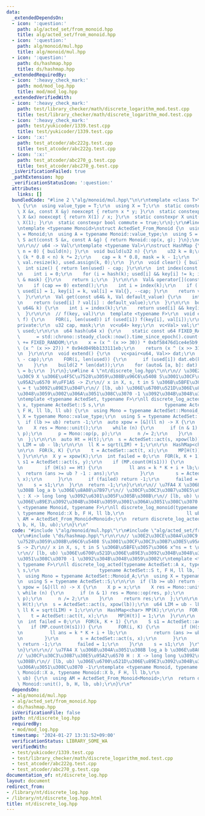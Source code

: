 ```yaml
---
data:
  _extendedDependsOn:
  - icon: ':question:'
    path: alg/acted_set/from_monoid.hpp
    title: alg/acted_set/from_monoid.hpp
  - icon: ':question:'
    path: alg/monoid/mul.hpp
    title: alg/monoid/mul.hpp
  - icon: ':question:'
    path: ds/hashmap.hpp
    title: ds/hashmap.hpp
  _extendedRequiredBy:
  - icon: ':heavy_check_mark:'
    path: mod/mod_log.hpp
    title: mod/mod_log.hpp
  _extendedVerifiedWith:
  - icon: ':heavy_check_mark:'
    path: test/library_checker/math/discrete_logarithm_mod.test.cpp
    title: test/library_checker/math/discrete_logarithm_mod.test.cpp
  - icon: ':heavy_check_mark:'
    path: test/yukicoder/1339.test.cpp
    title: test/yukicoder/1339.test.cpp
  - icon: ':x:'
    path: test_atcoder/abc222g.test.cpp
    title: test_atcoder/abc222g.test.cpp
  - icon: ':x:'
    path: test_atcoder/abc270_g.test.cpp
    title: test_atcoder/abc270_g.test.cpp
  _isVerificationFailed: true
  _pathExtension: hpp
  _verificationStatusIcon: ':question:'
  attributes:
    links: []
  bundledCode: "#line 2 \"alg/monoid/mul.hpp\"\n\r\ntemplate <class T>\r\nstruct Monoid_Mul\
    \ {\r\n  using value_type = T;\r\n  using X = T;\r\n  static constexpr X op(const\
    \ X &x, const X &y) noexcept { return x * y; }\r\n  static constexpr X inverse(const\
    \ X &x) noexcept { return X(1) / x; }\r\n  static constexpr X unit() { return\
    \ X(1); }\r\n  static constexpr bool commute = true;\r\n};\r\n#line 1 \"alg/acted_set/from_monoid.hpp\"\
    \ntemplate <typename Monoid>\nstruct ActedSet_From_Monoid {\n  using Monoid_A\
    \ = Monoid;\n  using A = typename Monoid::value_type;\n  using S = A;\n  static\
    \ S act(const S &x, const A &g) { return Monoid::op(x, g); }\n};\n#line 2 \"ds/hashmap.hpp\"\
    \n\r\n// u64 -> Val\r\ntemplate <typename Val>\r\nstruct HashMap {\r\n  HashMap(u32\
    \ n = 0) { build(n); }\r\n  void build(u32 n) {\r\n    u32 k = 8;\r\n    while\
    \ (k * 0.8 < n) k *= 2;\r\n    cap = k * 0.8, mask = k - 1;\r\n    key.resize(k),\
    \ val.resize(k), used.assign(k, 0);\r\n  }\r\n  void clear() { build(0); }\r\n\
    \  int size() { return len(used) - cap; }\r\n\r\n  int index(const u64& k) {\r\
    \n    int i = 0;\r\n    for (i = hash(k); used[i] && key[i] != k; i = (i + 1)\
    \ & mask) {}\r\n    return i;\r\n  }\r\n\r\n  Val& operator[](const u64& k) {\r\
    \n    if (cap == 0) extend();\r\n    int i = index(k);\r\n    if (!used[i]) {\
    \ used[i] = 1, key[i] = k, val[i] = Val{}, --cap; }\r\n    return val[i];\r\n\
    \  }\r\n\r\n  Val get(const u64& k, Val default_value) {\r\n    int i = index(k);\r\
    \n    return (used[i] ? val[i] : default_value);\r\n  }\r\n\r\n  bool count(const\
    \ u64& k) {\r\n    int i = index(k);\r\n    return used[i] && key[i] == k;\r\n\
    \  }\r\n\r\n  // f(key, val)\r\n  template <typename F>\r\n  void enumerate_all(F\
    \ f) {\r\n    FOR(i, len(used)) if (used[i]) f(key[i], val[i]);\r\n  }\r\n\r\n\
    private:\r\n  u32 cap, mask;\r\n  vc<u64> key;\r\n  vc<Val> val;\r\n  vc<bool>\
    \ used;\r\n\r\n  u64 hash(u64 x) {\r\n    static const u64 FIXED_RANDOM\r\n  \
    \      = std::chrono::steady_clock::now().time_since_epoch().count();\r\n    x\
    \ += FIXED_RANDOM;\r\n    x = (x ^ (x >> 30)) * 0xbf58476d1ce4e5b9;\r\n    x =\
    \ (x ^ (x >> 27)) * 0x94d049bb133111eb;\r\n    return (x ^ (x >> 31)) & mask;\r\
    \n  }\r\n\r\n  void extend() {\r\n    vc<pair<u64, Val>> dat;\r\n    dat.reserve(len(used)\
    \ - cap);\r\n    FOR(i, len(used)) {\r\n      if (used[i]) dat.eb(key[i], val[i]);\r\
    \n    }\r\n    build(2 * len(dat));\r\n    for (auto& [a, b]: dat) (*this)[a]\
    \ = b;\r\n  }\r\n};\n#line 4 \"nt/discrete_log.hpp\"\n\r\n// \u30E2\u30CE\u30A4\
    \u30C9 X \u306E\u4F5C\u7528\u3059\u308B\u96C6\u5408 S\u3001\u30CF\u30C3\u30B7\u30E5\
    \u95A2\u6570 H\uFF1AS -> Z\r\n// x in X, s, t in S \u306B\u5BFE\u3057\u3066 x^ns\
    \ = t \u3092\u89E3\u304F\r\n// [lb, ub) \u306E\u6700\u521D\u306E\u89E3\u3092\u304B\
    \u3048\u3059\u3002\u306A\u3051\u308C\u3070 -1 \u3092\u304B\u3048\u3059\u3002\r\
    \ntemplate <typename ActedSet, typename F>\r\nll discrete_log_acted(typename ActedSet::A\
    \ x, typename ActedSet::S s,\r\n                      typename ActedSet::S t,\
    \ F H, ll lb, ll ub) {\r\n  using Mono = typename ActedSet::Monoid_A;\r\n  using\
    \ X = typename Mono::value_type;\r\n  using S = typename ActedSet::S;\r\n\r\n\
    \  if (lb >= ub) return -1;\r\n  auto xpow = [&](ll n) -> X {\r\n    X p = x;\r\
    \n    X res = Mono::unit();\r\n    while (n) {\r\n      if (n & 1) res = Mono::op(res,\
    \ p);\r\n      p = Mono::op(p, p);\r\n      n /= 2;\r\n    }\r\n    return res;\r\
    \n  };\r\n\r\n  auto Ht = H(t);\r\n  s = ActedSet::act(s, xpow(lb));\r\n  u64\
    \ LIM = ub - lb;\r\n\r\n  ll K = sqrt(LIM) + 1;\r\n\r\n  HashMap<char> MP(K);\r\
    \n\r\n  FOR(k, K) {\r\n    t = ActedSet::act(t, x);\r\n    MP[H(t)] = 1;\r\n \
    \ }\r\n\r\n  X y = xpow(K);\r\n  int failed = 0;\r\n  FOR(k, K + 1) {\r\n    S\
    \ s1 = ActedSet::act(s, y);\r\n    if (MP.count(H(s1))) {\r\n      FOR(i, K) {\r\
    \n        if (H(s) == Ht) {\r\n          ll ans = k * K + i + lb;\r\n        \
    \  return (ans >= ub ? -1 : ans);\r\n        }\r\n        s = ActedSet::act(s,\
    \ x);\r\n      }\r\n      if (failed) return -1;\r\n      failed = 1;\r\n    }\r\
    \n    s = s1;\r\n  }\r\n  return -1;\r\n}\r\n\r\n// \u7FA4 X \u306B\u304A\u3051\
    \u308B log_a b \u306E\u8A08\u7B97\r\n// \u30CF\u30C3\u30B7\u30E5\u95A2\u6570 H\
    \ : X -> long long \u3092\u6301\u305F\u305B\u308B\r\n// [lb, ub) \u306E\u6700\u521D\
    \u306E\u89E3\u3092\u304B\u3048\u3059\u3001\u306A\u3051\u308C\u3070 -1\r\ntemplate\
    \ <typename Monoid, typename F>\r\nll discrete_log_monoid(typename Monoid::X a,\
    \ typename Monoid::X b, F H, ll lb,\r\n                       ll ub) {\r\n  using\
    \ AM = ActedSet_From_Monoid<Monoid>;\r\n  return discrete_log_acted<AM>(a, Monoid::unit(),\
    \ b, H, lb, ub);\r\n}\r\n"
  code: "#include \"alg/monoid/mul.hpp\"\r\n#include \"alg/acted_set/from_monoid.hpp\"\
    \r\n#include \"ds/hashmap.hpp\"\r\n\r\n// \u30E2\u30CE\u30A4\u30C9 X \u306E\u4F5C\
    \u7528\u3059\u308B\u96C6\u5408 S\u3001\u30CF\u30C3\u30B7\u30E5\u95A2\u6570 H\uFF1A\
    S -> Z\r\n// x in X, s, t in S \u306B\u5BFE\u3057\u3066 x^ns = t \u3092\u89E3\u304F\
    \r\n// [lb, ub) \u306E\u6700\u521D\u306E\u89E3\u3092\u304B\u3048\u3059\u3002\u306A\
    \u3051\u308C\u3070 -1 \u3092\u304B\u3048\u3059\u3002\r\ntemplate <typename ActedSet,\
    \ typename F>\r\nll discrete_log_acted(typename ActedSet::A x, typename ActedSet::S\
    \ s,\r\n                      typename ActedSet::S t, F H, ll lb, ll ub) {\r\n\
    \  using Mono = typename ActedSet::Monoid_A;\r\n  using X = typename Mono::value_type;\r\
    \n  using S = typename ActedSet::S;\r\n\r\n  if (lb >= ub) return -1;\r\n  auto\
    \ xpow = [&](ll n) -> X {\r\n    X p = x;\r\n    X res = Mono::unit();\r\n   \
    \ while (n) {\r\n      if (n & 1) res = Mono::op(res, p);\r\n      p = Mono::op(p,\
    \ p);\r\n      n /= 2;\r\n    }\r\n    return res;\r\n  };\r\n\r\n  auto Ht =\
    \ H(t);\r\n  s = ActedSet::act(s, xpow(lb));\r\n  u64 LIM = ub - lb;\r\n\r\n \
    \ ll K = sqrt(LIM) + 1;\r\n\r\n  HashMap<char> MP(K);\r\n\r\n  FOR(k, K) {\r\n\
    \    t = ActedSet::act(t, x);\r\n    MP[H(t)] = 1;\r\n  }\r\n\r\n  X y = xpow(K);\r\
    \n  int failed = 0;\r\n  FOR(k, K + 1) {\r\n    S s1 = ActedSet::act(s, y);\r\n\
    \    if (MP.count(H(s1))) {\r\n      FOR(i, K) {\r\n        if (H(s) == Ht) {\r\
    \n          ll ans = k * K + i + lb;\r\n          return (ans >= ub ? -1 : ans);\r\
    \n        }\r\n        s = ActedSet::act(s, x);\r\n      }\r\n      if (failed)\
    \ return -1;\r\n      failed = 1;\r\n    }\r\n    s = s1;\r\n  }\r\n  return -1;\r\
    \n}\r\n\r\n// \u7FA4 X \u306B\u304A\u3051\u308B log_a b \u306E\u8A08\u7B97\r\n\
    // \u30CF\u30C3\u30B7\u30E5\u95A2\u6570 H : X -> long long \u3092\u6301\u305F\u305B\
    \u308B\r\n// [lb, ub) \u306E\u6700\u521D\u306E\u89E3\u3092\u304B\u3048\u3059\u3001\
    \u306A\u3051\u308C\u3070 -1\r\ntemplate <typename Monoid, typename F>\r\nll discrete_log_monoid(typename\
    \ Monoid::X a, typename Monoid::X b, F H, ll lb,\r\n                       ll\
    \ ub) {\r\n  using AM = ActedSet_From_Monoid<Monoid>;\r\n  return discrete_log_acted<AM>(a,\
    \ Monoid::unit(), b, H, lb, ub);\r\n}\r\n"
  dependsOn:
  - alg/monoid/mul.hpp
  - alg/acted_set/from_monoid.hpp
  - ds/hashmap.hpp
  isVerificationFile: false
  path: nt/discrete_log.hpp
  requiredBy:
  - mod/mod_log.hpp
  timestamp: '2024-01-27 13:31:52+09:00'
  verificationStatus: LIBRARY_SOME_WA
  verifiedWith:
  - test/yukicoder/1339.test.cpp
  - test/library_checker/math/discrete_logarithm_mod.test.cpp
  - test_atcoder/abc222g.test.cpp
  - test_atcoder/abc270_g.test.cpp
documentation_of: nt/discrete_log.hpp
layout: document
redirect_from:
- /library/nt/discrete_log.hpp
- /library/nt/discrete_log.hpp.html
title: nt/discrete_log.hpp
---
```

